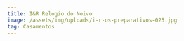 ```yaml
---
title: I&R Relogio do Noivo
image: /assets/img/uploads/i-r-os-preparativos-025.jpg
tag: Casamentos
---
```


